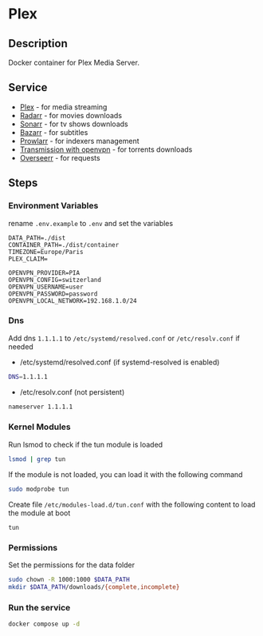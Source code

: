 # Plex

## Description

Docker container for Plex Media Server.

## Service

- [Plex](http://localhost:32400/web) - for media streaming
- [Radarr](http://localhost:7878) - for movies downloads
- [Sonarr](http://localhost:8989) - for tv shows downloads
- [Bazarr](http://localhost:6767) - for subtitles
- [Prowlarr](http://localhost:9696) - for indexers management
- [Transmission with openvpn](http://localhost:9091) - for torrents downloads
- [Overseerr](http://localhost:5055) - for requests

## Steps

### Environment Variables

rename `.env.example` to `.env` and set the variables

```
DATA_PATH=./dist
CONTAINER_PATH=./dist/container
TIMEZONE=Europe/Paris
PLEX_CLAIM=

OPENVPN_PROVIDER=PIA
OPENVPN_CONFIG=switzerland
OPENVPN_USERNAME=user
OPENVPN_PASSWORD=password
OPENVPN_LOCAL_NETWORK=192.168.1.0/24
```

### Dns

Add dns `1.1.1.1` to `/etc/systemd/resolved.conf` or `/etc/resolv.conf` if needed

* /etc/systemd/resolved.conf (if systemd-resolved is enabled)

```bash
DNS=1.1.1.1
```

* /etc/resolv.conf (not persistent)

```bash
nameserver 1.1.1.1
```

### Kernel Modules

Run lsmod to check if the tun module is loaded

```bash
lsmod | grep tun
```

If the module is not loaded, you can load it with the following command

```bash
sudo modprobe tun
```

Create file `/etc/modules-load.d/tun.conf` with the following content to load the module at boot

```
tun
```

### Permissions

Set the permissions for the data folder

```bash
sudo chown -R 1000:1000 $DATA_PATH
mkdir $DATA_PATH/downloads/{complete,incomplete}
```

### Run the service

```bash
docker compose up -d
```
